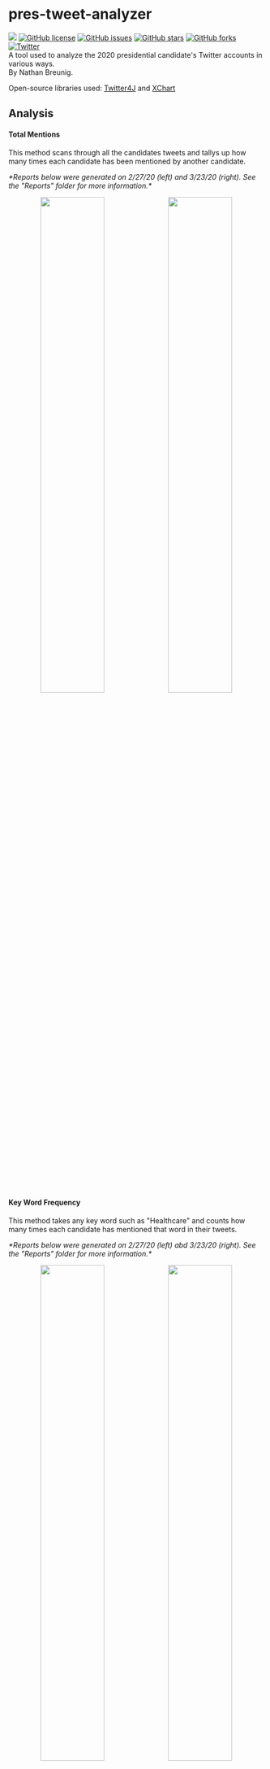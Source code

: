 # pres-tweet-analyzer
<img src="https://img.shields.io/badge/maintained%3F-yes-yellow"></img>
[![GitHub license](https://img.shields.io/github/license/NBreunig3/pres-tweet-analyzer)](https://github.com/NBreunig3/pres-tweet-analyzer/blob/master/LICENSE)
[![GitHub issues](https://img.shields.io/github/issues/NBreunig3/pres-tweet-analyzer)](https://github.com/NBreunig3/pres-tweet-analyzer/issues)
[![GitHub stars](https://img.shields.io/github/stars/NBreunig3/pres-tweet-analyzer)](https://github.com/NBreunig3/pres-tweet-analyzer/stargazers)
[![GitHub forks](https://img.shields.io/github/forks/NBreunig3/pres-tweet-analyzer)](https://github.com/NBreunig3/pres-tweet-analyzer/network)
[![Twitter](https://img.shields.io/twitter/url?style=social&url=https%3A%2F%2Ftwitter.com%2FNBreunig3)](https://twitter.com/intent/tweet?text=Wow:&url=https%3A%2F%2Fgithub.com%2FNBreunig3%2Fpres-tweet-analyzer)
<br/>
A tool used to analyze the 2020 presidential candidate's Twitter accounts in various ways. <br/>
By Nathan Breunig.

Open-source libraries used: [Twitter4J](http://twitter4j.org/en/) and [XChart](https://knowm.org/open-source/xchart/) <br/>

## Analysis
#### Total Mentions
This method scans through all the candidates tweets and tallys up how many times each candidate has been mentioned by another candidate. <br/>


<i>\*Reports below were generated on 2/27/20 (left) and 3/23/20 (right). See the "Reports" folder for more information.\*</i>
<p align="center">
  <img src="https://i.imgur.com/lyPqMt0.png" width="50%"><img src="https://i.imgur.com/wkefnNF.png" width="50%">
</p>


#### Key Word Frequency
This method takes any key word such as "Healthcare" and counts how many times each candidate has mentioned that word in their tweets. <br/>

<i>\*Reports below were generated on 2/27/20 (left) abd 3/23/20 (right). See the "Reports" folder for more information.\*</i>
<p align="center">
  <img src="https://i.imgur.com/6MG2Tcs.png" width="50%"><img src="https://i.imgur.com/qi3sTgx.png" width="50%">
</p>


#### Word Count
This method looks at each candidate's individual Twitter account and determines which significant words have been repeated the most in their tweets.<br/>

<i>\*Report below was generated 2/27/20. See the "Reports" folder for more information.\*</i>
<p align="center">
  <img src="https://i.imgur.com/fYZQODz.png" width="33%"><img src="https://i.imgur.com/8IhJ8A3.png" width="33%">
  <img src="https://i.imgur.com/lknzBlF.png" width="33%">
</p>
<p align="center">
  <img src="https://i.imgur.com/kO4lebY.png" width="33%">
  <img src="https://i.imgur.com/jnDNGbS.png" width="33%"><img src="https://i.imgur.com/JfgJ2Gj.png" width="33%">
</p>
<br/>
<i>*Report below was generated 3/23/20. See the "Reports" folder for more information.*</i><br/>
<p align="center">
  <img src="https://i.imgur.com/Wq3RvVG.png" width="33%"><img src="https://i.imgur.com/1lyuf3o.png" width="33%"><img    src="https://i.imgur.com/wRqQeLe.png" width="33%">
</p>


#### Mentions of Others Frequency
This method will look at each candidates Twitter account and determine how many times that candidate has mentioned any other candidate in their tweets. <br/> 

<i>\*Reports below were generated on 2/27/20 (left) and 3/23/20 (right). See the "Reports" folder for more information.\*</i>
<img src="https://i.imgur.com/BkcSBsA.png" width="50%"><img src="https://i.imgur.com/lw7i6pT.png" width="50%">


### To view analysis and CSV files, click on the "Reports" folder!
